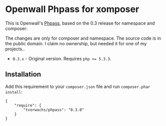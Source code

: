 Openwall Phpass for xomposer
===========================

This is Openwall's [Phpass](http://openwall.com/phpass/), based on the 0.3 release for namespace and composer:

The changes are only for composer and namespace. The source code is in the public domain. I claim no ownership, but needed it for one of my projects..

* `0.3.x` - Original version. Requires `php >= 5.3.3`.

## Installation ##

Add this requirement to your `composer.json` file and run `composer.phar install`:

    {
        "require": {
            "tvorwachs/phpass": "0.3.0"
        }
    }

